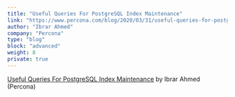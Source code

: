 ```yaml
---
title: "Useful Queries For PostgreSQL Index Maintenance"
link: "https://www.percona.com/blog/2020/03/31/useful-queries-for-postgresql-index-maintenance/"
author: "Ibrar Ahmed"
company: "Percona"
type: "blog"
block: "advanced"
weight: 8
private: true
---
```


[Useful Queries For PostgreSQL Index Maintenance](https://www.percona.com/blog/2020/03/31/useful-queries-for-postgresql-index-maintenance/) by Ibrar Ahmed (Percona)